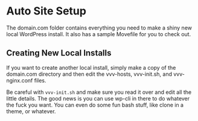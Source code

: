 # Auto Site Setup

The domain.com folder contains everything you need to make a shiny new local WordPress install. It also has a sample Movefile for you to check out.

## Creating New Local Installs

If you want to create another local install, simply make a copy of the domain.com directory and then edit the vvv-hosts, vvv-init.sh, and vvv-nginx.conf files.


Be careful with `vvv-init.sh` and make sure you read it over and edit all the little details. The good news is you can use wp-cli in there to do whatever the fuck you want. You can even do some fun bash stuff, like clone in a theme, or whatever.